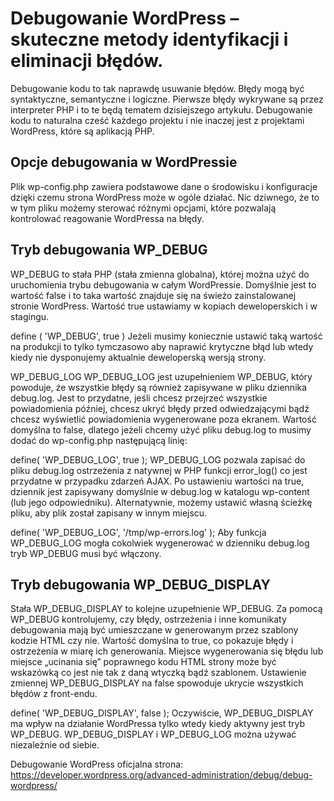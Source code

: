 # Debugowanie WordPress – skuteczne metody identyfikacji i eliminacji błędów.

Debugowanie kodu to tak naprawdę usuwanie błędów. Błędy mogą być syntaktyczne, semantyczne i logiczne. Pierwsze błędy wykrywane są przez interpreter PHP i to te będą tematem dzisiejszego artykułu. Debugowanie kodu to naturalna cześć każdego projektu i nie inaczej jest z projektami WordPress, które są aplikacją PHP.

## Opcje debugowania w WordPressie
Plik wp-config.php zawiera podstawowe dane o środowisku i konfiguracje dzięki czemu strona WordPress może w ogóle działać. Nic dziwnego, że to w tym pliku możemy sterować różnymi opcjami, które pozwalają kontrolować reagowanie WordPressa na błędy.

## Tryb debugowania WP_DEBUG
WP_DEBUG to stała PHP (stała zmienna globalna), której można użyć do uruchomienia trybu debugowania w całym WordPressie. Domyślnie jest to wartość false i to taka wartość znajduje się na świeżo zainstalowanej stronie WordPress. Wartość true ustawiamy w kopiach deweloperskich i w stagingu.

define ( 'WP_DEBUG', true )
Jeżeli musimy koniecznie ustawić taką wartość na produkcji to tylko tymczasowo aby  naprawić krytyczne błąd lub wtedy kiedy nie dysponujemy aktualnie deweloperską wersją strony.

WP_DEBUG_LOG
WP_DEBUG_LOG jest uzupełnieniem WP_DEBUG, który powoduje, że wszystkie błędy są również zapisywane w pliku dziennika debug.log. Jest to przydatne, jeśli chcesz przejrzeć wszystkie powiadomienia później, chcesz ukryć błędy przed odwiedzającymi bądź chcesz wyświetlić powiadomienia wygenerowane poza ekranem. Wartość domyślna to false, dlatego jeżeli chcemy użyć pliku debug.log to musimy dodać do wp-config.php następującą linię:

define( 'WP_DEBUG_LOG', true );
WP_DEBUG_LOG pozwala zapisać do pliku debug.log ostrzeżenia z natywnej w PHP funkcji error_log() co jest przydatne w przypadku zdarzeń AJAX. Po ustawieniu wartości na true, dziennik jest zapisywany domyślnie w debug.log w katalogu wp-content (lub jego odpowiedniku). Alternatywnie, możemy ustawić własną ścieżkę pliku, aby plik został zapisany w innym miejscu.

define( 'WP_DEBUG_LOG', '/tmp/wp-errors.log' );
Aby funkcja WP_DEBUG_LOG mogła cokolwiek wygenerować w dzienniku debug.log tryb WP_DEBUG musi być włączony.

## Tryb debugowania WP_DEBUG_DISPLAY
Stała WP_DEBUG_DISPLAY to kolejne uzupełnienie WP_DEBUG. Za pomocą WP_DEBUG kontrolujemy, czy błędy, ostrzeżenia i inne komunikaty debugowania mają być umieszczane w generowanym przez szablony kodzie HTML czy nie. Wartość domyślna to true, co pokazuje błędy i ostrzeżenia w miarę ich generowania. Miejsce wygenerowania się błędu lub miejsce „ucinania się” poprawnego kodu HTML strony może być wskazówką co jest nie tak z daną wtyczką bądź szablonem. Ustawienie zmiennej WP_DEBUG_DISPLAY na false spowoduje ukrycie wszystkich błędów z front-endu.

define( 'WP_DEBUG_DISPLAY', false );
Oczywiście, WP_DEBUG_DISPLAY ma wpływ na działanie WordPressa tylko wtedy kiedy aktywny jest tryb WP_DEBUG. WP_DEBUG_DISPLAY i WP_DEBUG_LOG można używać niezależnie od siebie.

Debugowanie WordPress oficjalna strona: https://developer.wordpress.org/advanced-administration/debug/debug-wordpress/